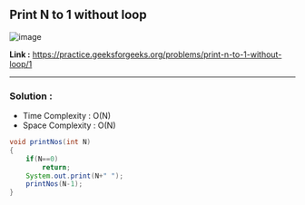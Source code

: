 ## Print N to 1 without loop

![image](https://user-images.githubusercontent.com/23376002/224493768-0a36a928-80a7-4354-947f-a80d01e2d466.png)

**Link :** https://practice.geeksforgeeks.org/problems/print-n-to-1-without-loop/1

--------------------------------------------------------------------------------------------------------------------------------------------------------

### Solution : 

- Time Complexity : O(N)
- Space Complexity : O(N)


```java
void printNos(int N) 
{
    if(N==0)
        return;
    System.out.print(N+" ");    
    printNos(N-1);    
}

```
